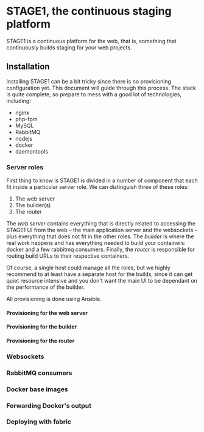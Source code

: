 # STAGE1, the continuous staging platform

STAGE1 is a continuous platform for the web, that is, something that continuously builds staging for your web projects.

## Installation

Installing STAGE1 can be a bit tricky since there is no provisioning configuration yet. This document will guide through this process. The stack is quite complete, so prepare to mess with a good lot of technologies, including:

* nginx
* php-fpm
* MySQL
* RabbitMQ
* nodejs
* docker
* daemontools

### Server roles

First thing to know is STAGE1 is divided in a number of component that each fit inside a particular server role. We can distinguish three of these roles:

1. The web server
2. The builder(s)
3. The router

The *web server* contains everything that is directly related to accessing the STAGE1 UI from the web – the main application server and the websockets – plus everything that does not fit in the other roles. The *builder* is where the real work happens and has everything needed to build your containers: docker and a few rabbitmq consumers. Finally, the *router* is responsible for routing build URLs to their respective containers.

Of course, a single host could manage all the roles, but we highly recommend to at least have a separate host for the builds, since it can get quiet resource intensive and you don't want the main UI to be dependant on the performance of the builder.

All provisioning is done using Ansible.

#### Provisioning for the web server

#### Provisioning for the builder

#### Provisioning for the router

### Websockets

### RabbitMQ consumers

### Docker base images

### Forwarding Docker's output

### Deploying with fabric